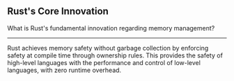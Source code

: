 ## Rust's Core Innovation

What is Rust's fundamental innovation regarding memory management?

---

Rust achieves memory safety without garbage collection by enforcing safety at compile time through ownership rules. This provides the safety of high-level languages with the performance and control of low-level languages, with zero runtime overhead.

